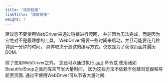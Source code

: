```yaml
---
title: "爬取链接"
linkTitle: "爬取链接"
weight: 7
---
```


建议您不要使用WebDriver来通过链接进行爬网，
并非因为无法完成，而是因为它绝对不是最理想的工具。
WebDriver需要一些时间来启动，并且可能要花几秒钟到一分钟的时间，
具体取决于测试的编写方式，仅仅是为了获取页面并遍历DOM.

除了使用WebDriver之外，
您还可以通过执行 [curl](//curl.haxx.se/) 命令或
使用诸如BeautifulSoup之类的库来节省大量时间，
因为这些方法不依赖于创建浏览器和导航至页面.
通过不使用WebDriver可以节省大量时间.


